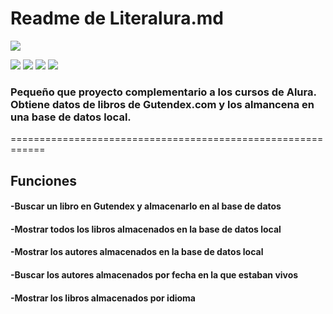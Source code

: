 
# Readme de Literalura.md

![](https://cdn.pixabay.com/photo/2023/01/15/16/20/library-7720589_1280.jpg)

![](https://img.shields.io/badge/Estado-Terminado-green) ![](https://img.shields.io/badge/JAVA_JDK-v17.0-blue) ![](https://img.shields.io/badge/IDE-IntelliJ%20Idea-blue) ![](https://img.shields.io/badge/Project-Maven-blue)



### Pequeño que proyecto complementario a los cursos de Alura. Obtiene datos de libros de Gutendex.com y los almancena en una base de datos local. 


============================================================


## Funciones
#### -Buscar un libro en Gutendex y almacenarlo en al base de datos
#### -Mostrar todos los libros almacenados en la base de datos local
#### -Mostrar los autores almacenados en la base de datos local
#### -Buscar los autores almacenados por fecha en la que estaban vivos
#### -Mostrar los libros almacenados por idioma
